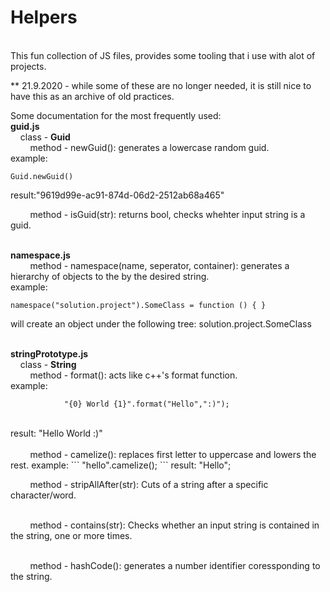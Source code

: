 <h1>Helpers</h1>
<br/>
This fun collection of JS files, provides some tooling that i use with alot of projects.<br/>

** 21.9.2020 - while some of these are no longer needed, it is still nice to have this as an archive of old practices.

Some documentation for the most frequently used:<br/>
<b>guid.js</b><br/>
&nbsp;&nbsp;&nbsp;&nbsp;class - <strong>Guid</strong><br/>
&nbsp;&nbsp;&nbsp;&nbsp;&nbsp;&nbsp;&nbsp;&nbsp;method - newGuid(): generates a lowercase random guid.<br/>
example:
```
Guid.newGuid()
```
result:"9619d99e-ac91-874d-06d2-2512ab68a465"<br/>

&nbsp;&nbsp;&nbsp;&nbsp;&nbsp;&nbsp;&nbsp;&nbsp;method - isGuid(str): returns bool, checks whehter input string is a guid.<br/></br>

<b>namespace.js</b><br/>
&nbsp;&nbsp;&nbsp;&nbsp;&nbsp;&nbsp;&nbsp;&nbsp;method - namespace(name, seperator, container): generates a hierarchy of objects to the by the desired string.<br/>
example: 
```
namespace("solution.project").SomeClass = function () { }
```
will create an object under the following tree: solution.project.SomeClass<br/><br/>

<b>stringPrototype.js</b><br/>
&nbsp;&nbsp;&nbsp;&nbsp;class - <strong>String</strong><br/>
&nbsp;&nbsp;&nbsp;&nbsp;&nbsp;&nbsp;&nbsp;&nbsp;method - format(): acts like c++'s format function.<br/>
example: 
```
            "{0} World {1}".format("Hello",":)");
```
<br/>
result: "Hello World :)"
<br/><br/>
&nbsp;&nbsp;&nbsp;&nbsp;&nbsp;&nbsp;&nbsp;&nbsp;method - camelize(): replaces first letter to uppercase and lowers the rest.
example: 
```
            "hello".camelize(); 
```
result: "Hello";


&nbsp;&nbsp;&nbsp;&nbsp;&nbsp;&nbsp;&nbsp;&nbsp;method - stripAllAfter(str): Cuts of a string after a specific character/word.<br/></br>

&nbsp;&nbsp;&nbsp;&nbsp;&nbsp;&nbsp;&nbsp;&nbsp;method - contains(str): Checks whether an input string is contained in the string, one or more times.<br/><br/>

&nbsp;&nbsp;&nbsp;&nbsp;&nbsp;&nbsp;&nbsp;&nbsp;method - hashCode(): generates a number identifier coressponding to the string.




